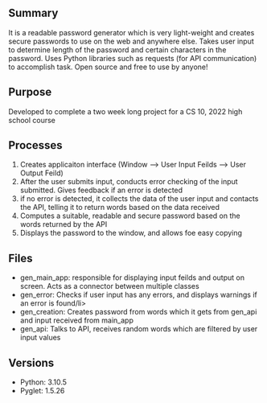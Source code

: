 <h2>Summary</h2>
<p>It is a readable password generator which is very light-weight and creates secure passwords to use on the web and anywhere else. Takes user input to determine length of the password and certain characters in the password. Uses Python libraries such as requests (for API communication) to accomplish task. Open source and free to use by anyone!</p>

<h2>Purpose</h2>
<p>Developed to complete a two week long project for a CS 10, 2022 high school course</p>


<h2>Processes</h2>

<ol>
  <li>Creates applicaiton interface (Window --> User Input Feilds --> User Output Feild)</li>
  <li>After the user submits input, conducts error checking of the input submitted. Gives feedback if an error is detected</li>
  <li>if no error is detected, it collects the data of the user input and contacts the API, telling it to return words based on the data received </li>
  <li>Computes a suitable, readable and secure password based on the words returned by the API</li>
  <li>Displays the password to the window, and allows foe easy copying</li>
</ol>

<h2>Files</h2>

<ul>
  <li>gen_main_app: responsible for displaying input feilds and output on screen. Acts as a connector between multiple classes</li>
  <li>gen_error: Checks if user input has any errors, and displays warnings if an error is found/li>
  <li>gen_creation: Creates password from words which it gets from gen_api and input received from main_app</li>
  <li>gen_api: Talks to API, receives random words which are filtered by user input values </li>
</ul>

<h2>Versions</h2>

<ul>
  <li>Python: 3.10.5</li>
  <li>Pyglet: 1.5.26</li>
<ul>

